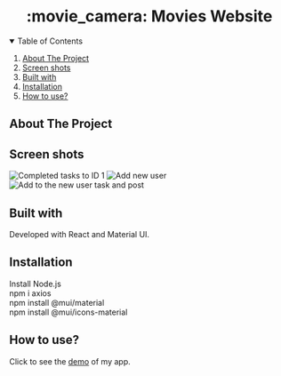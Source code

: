 #  
<h1 align="center">:movie_camera: Movies Website</h1>
<!-- TABLE OF CONTENTS -->
<details open="open">
  <summary>Table of Contents</summary>
  <ol>
    <li><a href="#about-the-project">About The Project</a></li>
    <li><a href="#screen-shots">Screen shots</a></li>
    <li><a href="#built-with">Built with</a></li>
    <li><a href="#installation">Installation</a></li>
    <li><a href="#how-to-use">How to use?</a></li>
  </ol>
</details>

## About The Project



## Screen shots
![Completed tasks to ID 1](https://github.com/yardenavraham/React-users-task-management/blob/main/‏finishedtasks.jpeg‏‏)
![Add new user](https://github.com/yardenavraham/React-users-task-management/blob/main/‏adduser.jpeg)
![Add to the new user task and post](https://github.com/yardenavraham/React-users-task-management/blob/main/newUserWithTask.jpeg)

## Built with
Developed with React and Material UI.

## Installation
Install Node.js</br>
npm i axios </br>
npm install @mui/material </br>
npm install @mui/icons-material </br>

## How to use? 
Click to see the [demo]() of my app. </br>


